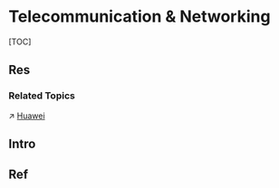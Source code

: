 # Telecommunication & Networking

[TOC]



## Res
### Related Topics
↗ [Huawei](../../📌%20Comprehensive%20Electronics%20&%20Information%20Technology%20Services/Huawei.md)



## Intro


## Ref

